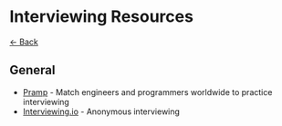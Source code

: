 # Interviewing Resources

[<- Back](./README.md)

## General

- [Pramp](https://www.pramp.com/) - Match engineers and programmers worldwide to practice interviewing
- [Interviewing.io](https://interviewing.io/) - Anonymous interviewing
